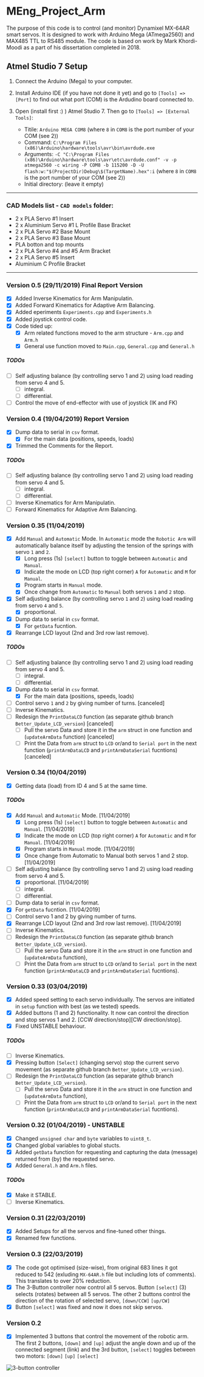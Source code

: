 # MEng_Project_Arm

The purpose of this code is to control (and monitor) Dynamixel MX-64AR smart servos. It is designed to work with Arduino Mega (ATmega2560) and MAX485 TTL to RS485 module. The code is based on work by Mark Khordi-Moodi as a part of his dissertation completed in 2018.

## Atmel Studio 7 Setup

1. Connect the Arduino (Mega) to your computer.
2. Install Arduino IDE (if you have not done it yet) and go to `[Tools] => [Port]` to find out what port (COM) is the Ardudino board connected to.
3. Open (install first :) ) Atmel Studio 7. Then go to `[Tools] => [External Tools]`:

   * Titile: `Arduino MEGA COM8` (where `8` in `COM8` is the port number of your COM (see 2))
   * Command: `C:\Program Files (x86)\Arduino\hardware\tools\avr\bin\avrdude.exe`
   * Arguments: `-C "C:\Program Files (x86)\Arduino\hardware\tools\avr\etc\avrdude.conf" -v -p atmega2560 -c wiring -P COM8 -b 115200 -D -U flash:w:"$(ProjectDir)Debug\$(TargetName).hex":i` (where `8` in `COM8` is the port number of your COM (see 2))
   * Initial directory: (leave it empty)

***
### CAD Models list - `CAD models` folder:
* 2 x PLA Servo #1 Insert
* 2 x Aluminium Servo #1 L Profile Base Bracket
* 2 x PLA Servo #2 Base Mount
* 2 x PLA Servo #3 Base Mount
* PLA botton and top mounts
* 2 x PLA Servo #4 and #5 Arm Bracket
* 2 x PLA Servo #5 Insert
* Aluminium C Profile Bracket

***
### Version 0.5 (29/11/2019) Final Report Version

* [x] Added Inverse Kinematics for Arm Manipulatin.
* [x] Added Forward Kinematics for Adaptive Arm Balancing.
* [x] Added eperiments `Experiments.cpp` and `Experiments.h`
* [x] Added joystick control code.
* [x] Code tided up:
    * [x] Arm related functions moved to the arm structure - `Arm.cpp` and `Arm.h`
    * [x] General use function moved to `Main.cpp`, `General.cpp` and `General.h`

##### TODOs

* [ ] Self adjusting balance (by controlling servo 1 and 2) using load reading from servo 4 and 5.
  * [ ] integral.
  * [ ] differential.
* [ ] Control the move of end-effector with use of joystick (IK and FK)

### Version 0.4 (19/04/2019) Report Version

* [x] Dump data to serial in `csv` format.
  * [x] For the main data (positions, speeds, loads)
* [x] Trimmed the Comments for the Report.

##### TODOs

* [ ] Self adjusting balance (by controlling servo 1 and 2) using load reading from servo 4 and 5.
  * [ ] integral.
  * [ ] differential.
* [ ] Inverse Kinematics for Arm Manipulatin.
* [ ] Forward Kinematics for Adaptive Arm Balancing.

### Version 0.35 (11/04/2019)

* [x] Add `Manual` and `Automatic` Mode. In `Automatic` mode the `Robotic Arm` will automatically balance itself by adjusting the tension of the springs with servo `1` and `2`.
  * [x] Long press (1s) `[select]` button to toggle between `Automatic` and `Manual`.
  * [x] Indicate the mode on LCD (top right corner) `A` for `Automatic` and `M` for `Manual`.
  * [x] Program starts in `Manual` mode.
  * [x] Once change from `Automatic` to `Manual` both servos `1` and `2` stop.
* [x] Self adjusting balance (by controlling servo `1` and `2`) using load reading from servo `4` and `5`.
  * [x] proportional.
* [X] Dump data to serial in `csv` format.
  * [x] For `getData` fucntion.
* [x] Rearrange LCD layout (2nd and 3rd row last remove).

##### TODOs

* [ ] Self adjusting balance (by controlling servo 1 and 2) using load reading from servo 4 and 5.
  * [ ] integral.
  * [ ] differential.
* [x] Dump data to serial in `csv` format.
  * [x] For the main data (positions, speeds, loads)
* [ ] Control servo `1` and `2` by giving number of turns. [canceled]
* [ ] Inverse Kinematics.
* [ ] Redesign the `PrintDataLCD` function (as separate github branch `Better_Update_LCD_version`) [canceled]
  * [ ] Pull the servo Data and store it in the `arm` struct in one function and (`updateArmData` function) [canceled]
  * [ ] Print the Data from `arm` struct to `LCD` or/and to `Serial port` in the next function (`printArmDataLCD` and `printArmDataSerial` fucntions) [canceled]

### Version 0.34 (10/04/2019)

* [x] Getting data (load) from ID 4 and 5 at the same time.

##### TODOs

* [x] Add `Manual` and `Automatic` Mode. [11/04/2019]
  * [x] Long press (1s) `[select]` button to toggle between `Automatic` and `Manual`. [11/04/2019]
  * [x] Indicate the mode on LCD (top right corner) `A` for `Automatic` and `M` for `Manual`. [11/04/2019]
  * [x] Program starts in `Manual` mode. [11/04/2019]
  * [x] Once change from Automatic to Manual both servos 1 and 2 stop. [11/04/2019]
* [ ] Self adjusting balance (by controlling servo 1 and 2) using load reading from servo 4 and 5.
  * [x] proportional. [11/04/2019]
  * [ ] integral.
  * [ ] differential.
* [ ] Dump data to serial in `csv` format.
* [x] For `getData` fucntion. [11/04/2019]
* [ ] Control servo 1 and 2 by giving number of turns.
* [x] Rearrange LCD layout (2nd and 3rd row last remove). [11/04/2019]
* [ ] Inverse Kinematics.
* [ ] Redesign the `PrintDataLCD` function (as separate github branch `Better_Update_LCD_version`).
  * [ ] Pull the servo Data and store it in the `arm` struct in one function and (`updateArmData` function),
  * [ ] Print the Data from `arm` struct to `LCD` or/and to `Serial port` in the next function (`printArmDataLCD` and `printArmDataSerial` fucntions).

### Version 0.33 (03/04/2019)

* [x] Added speed setting to each servo individually. The servos are initiated in `setup` function with best (as we tested) speeds.
* [x] Added buttons (1 and 2) functionality. It now can control the direction and stop servos 1 and 2. [CCW direction/stop][CW direction/stop].
* [x] Fixed UNSTABLE behaviour.

##### TODOs

* [ ] Inverse Kinematics.
* [x] Pressing button `[Select]` (changing servo) stop the current servo movement (as separate github branch `Better_Update_LCD_version`).
* [ ] Redesign the `PrintDataLCD` function (as separate github branch `Better_Update_LCD_version`).
  * [ ] Pull the servo Data and store it in the `arm` struct in one function and (`updateArmData` function),
  * [ ] Print the Data from `arm` struct to `LCD` or/and to `Serial port` in the next function (`printArmDataLCD` and `printArmDataSerial` fucntions).

### Version 0.32 (01/04/2019) - UNSTABLE

* [x] Changed `unsigned char` and `byte` variables to `uint8_t`.
* [x] Changed global variables to global stucts.
* [x] Added `getData` function for requesting and capturing the data (message) returned from (by) the requested servo.
* [x] Added `General.h` and `Arm.h` files.

##### TODOs

* [x] Make it STABLE.
* [ ] Inverse Kinematics.

### Version 0.31 (22/03/2019)

* [x] Added Setups for all the servos and fine-tuned other things.
* [x] Renamed few functions.

### Version 0.3 (22/03/2019)

* [x] The code got optimised (size-wise), from original 683 lines it got reduced to 542 (exluding `MX-64AR.h` file but including lots of comments). This translates to over 20% reduction.
* [x] The 3-Button controller now control all 5 servos. Button `[select]` (3) selects (rotates) between all 5 servos. The other 2 buttons control the direction of the rotation of selected servo, `[down/CCW]` `[up/CW]`
* [x] Button `[select]` was fixed and now it does not skip servos.

### Version 0.2

* [x] Implemented 3 buttons that control the movement of the robotic arm. The first 2 buttons, `[down]` and `[up]` adjust the angle down and up of the connected segment (link) and the 3rd button, `[select]` toggles between two motors:
`[down]` `[up]` `[select]`

![3-button controller](./images/IMG_2213_lc.jpg)
